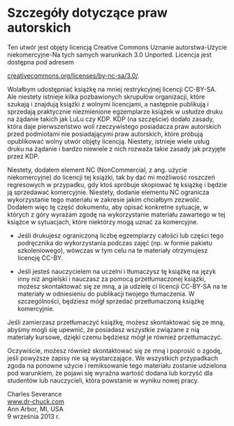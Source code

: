 Szczegóły dotyczące praw autorskich
===================================

Ten utwór jest objęty licencją Creative Commons
Uznanie autorstwa-Użycie niekomercyjne-Na tych samych warunkach 3.0 Unported.
Licencja jest dostępna pod adresem

[creativecommons.org/licenses/by-nc-sa/3.0/](https://creativecommons.org/licenses/by-nc-sa/3.0/).

Wolałbym udostępniać książkę na mniej restrykcyjnej licencji CC-BY-SA. Ale niestety istnieje kilka pozbawionych skrupułów organizacji, które szukają i znajdują książki z wolnymi licencjami, a następnie publikują i sprzedają praktycznie niezmienione egzemplarze książek w usłudze druku na żądanie takich jak LuLu czy KDP. KDP (na szczęście) dodało zasady, która daje pierwszeństwo woli rzeczywistego posiadacza praw autorskich przed podmiotami nie posiadającymi praw autorskich, które próbują opublikować wolny utwór objęty licencją. Niestety, istnieje wiele usług druku na żądanie i bardzo niewiele z nich rozważa takie zasady jak przyjęte przez KDP.

Niestety, dodałem element NC (NonCommercial, z ang. użycie niekomercyjne) do licencji tej książki, tak by dać mi możliwość roszczeń regresowych w przypadku, gdy ktoś spróbuje skopiować tę książkę i będzie ją sprzedawać komercyjnie. Niestety, dodanie elementu NC ogranicza wykorzystanie tego materiału w zakresie jakim chciałbym zezwolić. Dodałem więc tę część dokumentu, aby opisać konkretne sytuacje, w których z góry wyrażam zgodę na wykorzystanie materiału zawartego w tej książce w sytuacjach, które niektórzy mogą uznać za komercyjne.

-   Jeśli drukujesz ograniczoną liczbę egzemplarzy całości lub części tego podręcznika do wykorzystania podczas zajęć (np. w formie pakietu szkoleniowego), wówczas w tym celu na te materiały otrzymujesz licencję CC-BY.

-   Jeśli jesteś nauczycielem na uczelni i tłumaczysz tę książkę na język inny niż angielski i nauczasz za pomocą przetłumaczonej książki, możesz skontaktować się ze mną, a ja udzielę ci licencji CC-BY-SA na te materiały w odniesieniu do publikacji twojego tłumaczenia. W szczególności, będziesz mógł sprzedać przetłumaczoną książkę komercyjnie.

Jeśli zamierzasz przetłumaczyć książkę, możesz skontaktować się ze mną, abyśmy mogli się upewnić, że posiadasz wszystkie związane z nią materiały kursowe, dzięki czemu będziesz mógł je również przetłumaczyć.

Oczywiście, możesz również skontaktować się ze mną i poprosić o zgodę, jeśli powyższe zapisy nie są wystarczające. We wszystkich przypadkach zgoda na ponowne użycie i remiksowanie tego materiału zostanie udzielona pod warunkiem, że pojawi się wyraźna wartość dodana lub korzyść dla studentów lub nauczycieli, która powstanie w wyniku nowej pracy.

Charles Severance\
www.dr-chuck.com \
Ann Arbor, MI, USA\
9 września 2013 r.

